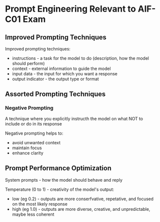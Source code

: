 # Prompt Engineering Relevant to AIF-C01 Exam
## Improved Prompting Techniques
Improved prompting techniques:
- instructions - a task for the model to do (description, how the model should perform)
- context - external information to guide the model
- input data - the input for which you want a response
- output indicator - the output type or format

## Assorted Prompting Techniques

### Negative Prompting
A technique where you explicitly instructh the model on what NOT to include or do in its response

Negative prompting helps to:
- avoid unwanted context
- maintain focus
- enhance clarity 

## Prompt Performance Optimization
System prompts - how the model should behave and reply

Temperature (0 to 1) - creativity of the model's output:
  - low (eg 0.2) - outputs are more conserfvative, repetative, and focused on the most likely response 
  - high (eg 1.0) - outputs are more diverse, creative, and unpredictable, maybe less coherent
